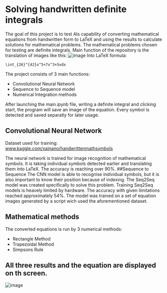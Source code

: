 # Solving handwritten definite integrals
The goal of this project is to test AIs capability of converting mathematical equations from handwritten form to LaTeX
and using the results to calculate solutions for mathematical problems. The mathematical problems chosen for testing are definite integrals.
Main function of the repository is the translation of images like this:
![image](https://user-images.githubusercontent.com/118485347/202576391-bba06888-e77d-47bf-af47-46cbfcb7ba6a.png)
Into LaTeX formula:
```
\int_{26}^{42}x^5+7x^3+5xdx
```
 The project consists of 3 main functions:
 + Convolutional Neural Network
 + Sequence to Sequence model
 + Numerical Integration methods
 
 After launching the main.ipynb file, writing a definite integral and clicking start, the program will save an image of the equation. Every symbol is detected and saved separatly for later usage.
 ## Convolutional Neural Network
 Dataset used for training:
 www.kaggle.com/xainano/handwrittenmathsymbols
 
 The neural network is trained for image recognition of mathematical symbols. It is taking individual symbols detected earlier and translating them into LaTeX. The accuracy is reaching over 90%.
 ##Sequence to Sequence
 The CNN model is able to recognise individual symbols, but it is also important to know their position because of indexing. The Seq2Seq model was created specifically to solve this problem. Training Seq2Seq models is heavely limited by hardware. The accuracy with given limitations reached approximately 54%.
 The model was trained on a set of equation images generated by a script wich used the aforementioned dataset.
## Mathematical methods
 The converted equations is run by 3 numerical methods:
 + Rectangle Method
 + Trapezoidal Method
 + Simpsons Rule
 
## All three results and the equation are displayed on th screen.
![image](https://user-images.githubusercontent.com/118485347/202584537-3431938c-1d69-464b-a4df-3f53132aa9de.png)
